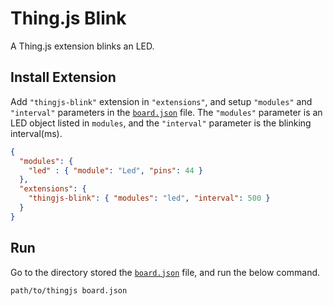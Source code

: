 # Thing.js Blink
A Thing.js extension blinks an LED.

## Install Extension
Add `"thingjs-blink"` extension in `"extensions"`, and setup `"modules"` and `"interval"` parameters in the [`board.json`][board-json] file. The `"modules"` parameter is an LED object listed in `modules`, and the `"interval"` parameter is the blinking interval(ms).
```json
{
  "modules": {
    "led" : { "module": "Led", "pins": 44 }
  },
  "extensions": {
    "thingjs-blink": { "modules": "led", "interval": 500 }
  }
}
```

## Run
Go to the directory stored the [`board.json`][board-json] file, and run the below command.
```sh
path/to/thingjs board.json
```

[board-json]: https://github.com/evanxd/thingjs-blink/blob/master/board.json
